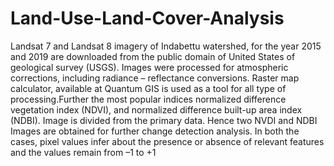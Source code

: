 # Land-Use-Land-Cover-Analysis
Landsat 7 and Landsat 8 imagery of Indabettu watershed, for the year 2015 and 2019 are
downloaded from the public domain of United States of geological survey (USGS). Images
were processed for atmospheric corrections, including radiance – reflectance conversions.
Raster map calculator, available at Quantum GIS is used as a tool for all type of
processing.Further the most popular indices normalized difference vegetation index
(NDVI), and normalized difference built-up area index (NDBI). Image is divided from the
primary data. Hence two NVDI and NDBI Images are obtained for further change detection
analysis. In both the cases, pixel values infer about the presence or absence of relevant
features and the values remain from –1 to +1
